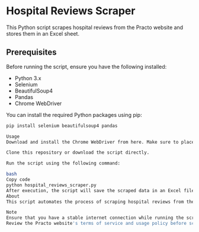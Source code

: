 # Hospital Reviews Scraper

This Python script scrapes hospital reviews from the Practo website and stores them in an Excel sheet.

## Prerequisites

Before running the script, ensure you have the following installed:

- Python 3.x
- Selenium
- BeautifulSoup4
- Pandas
- Chrome WebDriver

You can install the required Python packages using pip:

```bash
pip install selenium beautifulsoup4 pandas

Usage
Download and install the Chrome WebDriver from here. Make sure to place the WebDriver executable in the specified path or update the chrome_driver_path variable in the script accordingly.

Clone this repository or download the script directly.

Run the script using the following command:

bash
Copy code
python hospital_reviews_scraper.py
After execution, the script will save the scraped data in an Excel file named new-manipal-laser-dental-clinic-hsr-layout.xlsx in the same directory.
About
This script automates the process of scraping hospital reviews from the Practo website. It utilizes Selenium for web scraping and interaction with the website, BeautifulSoup for parsing HTML content, and Pandas for data manipulation. Reviews are extracted from the specified URL, and additional reviews are loaded dynamically by clicking the "View more" button. Extracted data includes reviewer name, review time, visited doctor, review text, and recommendation status.

Note
Ensure that you have a stable internet connection while running the script to avoid interruptions during the scraping process.
Review the Practo website's terms of service and usage policy before scraping data. Avoid excessive requests to their servers to prevent being blocked.
